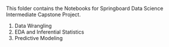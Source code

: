 This folder contains the Notebooks for Springboard Data Science Intermediate Capstone Project.

1. Data Wrangling
2. EDA and Inferential Statistics
3. Predictive Modeling
